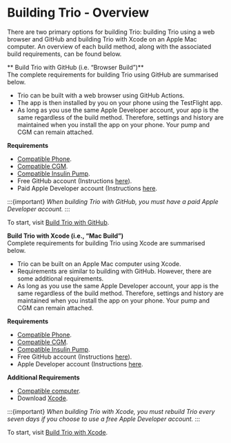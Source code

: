 # Building Trio - Overview

There are two primary options for building Trio: building Trio using a web browser and GitHub and building Trio with Xcode on an Apple Mac computer. An overview of each build method, along with the associated build requirements, can be found below.

** Build Trio with GitHub  (i.e. “Browser Build”)**  
The complete requirements for building Trio using GitHub are summarised below.  
* Trio can be built with a web browser using GitHub Actions.
* The app is then installed by you on your phone using the TestFlight app.
* As long as you use the same Apple Developer account, your app is the same regardless of the build
method. Therefore, settings and history are maintained when you install the app on your phone. Your
pump and CGM can remain attached.  

**Requirements**  
* [Compatible Phone](…/Getting-Started/iphone.md).
* [Compatible CGM](…/Getting-Started/cgm.md).
* [Compatible Insulin Pump](…/Getting-Started/pump.md).
* Free GitHub account (Instructions [here](https://loopkit.github.io/loopdocs/browser/secrets/#new-github-account)).
* Paid Apple Developer account (Instructions [here](https://loopkit.github.io/loopdocs/build/apple-developer/#switching-from-free-to-paid-memberships).

:::{important}
_When building Trio with GitHub, you must have a paid Apple Developer account._
:::  

To start, visit [Build Trio with GitHub](…/operate/GH-Build.md).  

**Build Trio with Xcode (i.e., “Mac Build”)**  
Complete requirements for building Trio using Xcode are summarised below.  
* Trio can be built on an Apple Mac computer using Xcode.
* Requirements are similar to building with GitHub. However, there are some additional requirements.
* As long as you use the same Apple Developer account, your app is the same regardless of the build
method. Therefore, settings and history are maintained when you install the app on your phone. Your
pump and CGM can remain attached.  

**Requirements**  
* [Compatible Phone](…/Getting-Started/iphone.md).
* [Compatible CGM](…/Getting-Started/cgm.md).
* [Compatible Insulin Pump](…/Getting-Started/pump.md).
* Free GitHub account (Instructions [here](https://loopkit.github.io/loopdocs/browser/secrets/#new-github-account)).
* Apple Developer account (Instructions [here](https://loopkit.github.io/loopdocs/build/apple-developer/#switching-from-free-to-paid-memberships).

**Additional Requirements**
* [Compatible computer](https://loopkit.github.io/loopdocs/build/computer/).
* Download [Xcode](https://loopkit.github.io/loopdocs/build/xcode-version/).

:::{important} 
_When building Trio with Xcode, you must rebuild Trio every seven days if you choose to use a free Apple Developer account._
:::  

To start, visit [Build Trio with Xcode](.../operate/XC-Build.md).   




